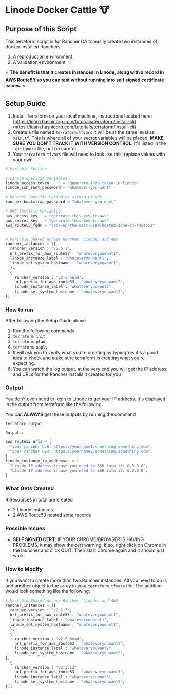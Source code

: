 # Linode Docker Cattle :cow:

## Purpose of this Script

This terraform script is for Rancher QA to easily create two instances of docker installed Ranchers

1. A reproduction environment
2. A validation environment

:star: **The benefit is that it creates instances in Linode, along with a record in AWS Route53 so you can test without running into self signed certificate issues.** :star:

## Setup Guide

1. Install Terraform on your local machine, instructions located here: [https://learn.hashicorp.com/tutorials/terraform/install-cli](https://learn.hashicorp.com/tutorials/terraform/install-cli)
2. Create a file named `terraform.tfvars` it will be at the same level as `main.tf`. This is where all of your secret variables will be placed. **MAKE SURE YOU DON'T TRACK IT WITH VERSION CONTROL**. It's listed in the `.gitignore` file, but be careful.
3. Your `terraform.tfvars` file will need to look like this, replace values with your own

```tf
# Variable Section

# Linode Specific Variables
linode_access_token      = "generate-this-token-in-linode"
linode_ssh_root_password = "whatever-you-want"

# Rancher Specific Variables within Linode
rancher_bootstrap_password = "whatever-you-want"

# AWS Specific Variables
aws_access_key   = "generate-this-key-in-aws"
aws_secret_key   = "generate-this-key-in-aws"
aws_route53_fqdn = "look-up-the-most-used-hosted-zone-in-route53"


# Variable Shared Across Rancher, Linode, and AWS
rancher_instances = [{
  rancher_version : "v2.6.3",
  url_prefix_for_aws_route53 : "whateveryouwant1",
  linode_instance_label : "whateveryouwant1",
  linode_set_system_hostname : "whateveryouwant1",
  },
  {
    rancher_version : "v2.6-head",
    url_prefix_for_aws_route53 : "whateveryouwant2",
    linode_instance_label : "whateveryouwant2",
    linode_set_system_hostname : "whateveryouwant2",
}]
```
### How to run 

After following the Setup Guide above

1. Run the following commands
2. `terraform init`
3. `terraform plan`
4. `terraform apply`
5. It will ask you to verify what you're creating by typing `Yes` it's a good idea to check and make sure terraform is creating what you're expecting. 
6. You can watch the log output, at the very end you will get the IP address and URLs for the Rancher installs it created for you

### Output

You don't even need to login to Linode to get your IP address. It's displayed in the output from terraform like the following.

You can **ALWAYS** get these outputs by running the command

```shell
terraform output
```

```tf
Outputs:

aws_route53_urls = [
  "your rancher ULR: https://yourname1.something.something.com",
  "your rancher ULR: https://yourname2.something.something.com",
]
linode_instance_ip_addresses = [
  "Linode IP address incase you need to SSH into it: 0.0.0.0",
  "Linode IP address incase you need to SSH into it: 0.0.0.0",
]
```

### What Gets Created

4 Resources in total are created

- 2 Linode instances
- 2 AWS Route53 hosted zone records

### Possible Issues

- **SELF SIGNED CERT**: IF YOUR CHROME/BROWSER IS HAVING PROBLEMS, it may show the cert warning. If so, right click on Chrome in the launcher and click QUIT. Then start Chrome again and it should just work.

### How to Modify

If you want to create more than two Rancher instances. All you need to do is add another object to the array in your `terraform.tfvars` file.
The addition would look something like the following:

```tf
# Variable Shared Across Rancher, Linode, and AWS
rancher_instances = [{
  rancher_version : "v2.6.3",
  url_prefix_for_aws_route53 : "whateveryouwant1",
  linode_instance_label : "whateveryouwant1",
  linode_set_system_hostname : "whateveryouwant1",
  },
  {
    rancher_version : "v2.6-head",
    url_prefix_for_aws_route53 : "whateveryouwant2",
    linode_instance_label : "whateveryouwant2",
    linode_set_system_hostname : "whateveryouwant2",
},
  {
    rancher_version : "v2.5.12",
    url_prefix_for_aws_route53 : "whateveryouwant3",
    linode_instance_label : "whateveryouwant3",
    linode_set_system_hostname : "whateveryouwant3",
}]]
```